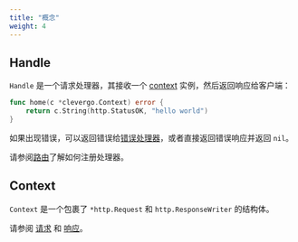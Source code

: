 ```yaml
---
title: "概念"
weight: 4
---
```


## Handle

`Handle` 是一个请求处理器，其接收一个 [context](#context) 实例，然后返回响应给客户端：

```go
func home(c *clevergo.Context) error {
	return c.String(http.StatusOK, "hello world")
}
```

如果出现错误，可以返回错误给[错误处理器](/zh/docs/error-handling)，或者直接返回错误响应并返回 `nil`。

请参阅[路由](/zh/docs/routing)了解如何注册处理器。

## Context

`Context` 是一个包裹了 `*http.Request` 和 `http.ResponseWriter` 的结构体。

请参阅 [请求](/zh/docs/request) 和 [响应](/zh/docs/response)。
